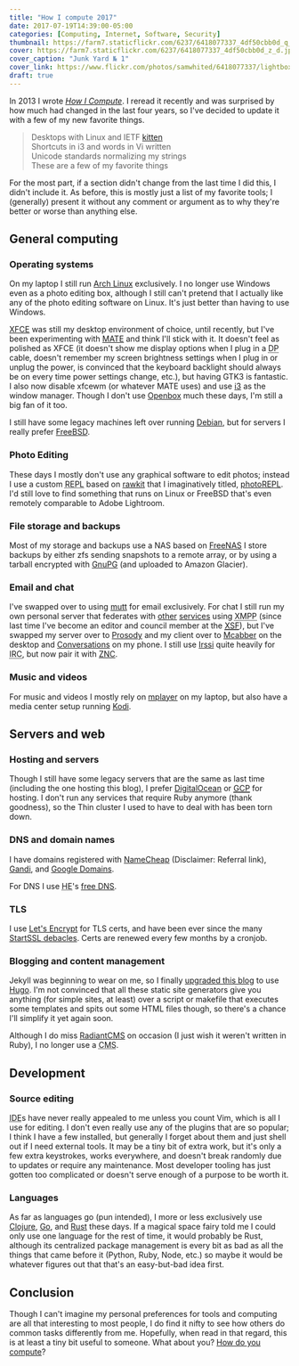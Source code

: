 ```yaml
---
title: "How I compute 2017"
date: 2017-07-19T14:39:00-05:00
categories: [Computing, Internet, Software, Security]
thumbnail: https://farm7.staticflickr.com/6237/6418077337_4df50cbb0d_q_d.jpg
cover: https://farm7.staticflickr.com/6237/6418077337_4df50cbb0d_z_d.jpg
cover_caption: "Junk Yard № 1"
cover_link: https://www.flickr.com/photos/samwhited/6418077337/lightbox
draft: true
---
```


In 2013 I wrote *[How I Compute](/2013/08/how-i-compute/)*.
I reread it recently and was surprised by how much had changed in the last four
years, so I've decided to update it with a few of my new favorite things.

<!--more-->

<blockquote class="poem">
Desktops with Linux and IETF <a href="https://datatracker.ietf.org/wg/kitten/about/">kitten</a><br/>
Shortcuts in i3 and words in Vi written<br/>
Unicode standards normalizing my strings<br/>
These are a few of my favorite things<br/>
</blockquote>

For the most part, if a section didn't change from the last time I did this, I
didn't include it.
As before, this is mostly just a list of my favorite tools; I (generally)
present it without any comment or argument as to why they're better or worse
than anything else.

## General computing

### Operating systems

On my laptop I still run [Arch Linux](https://www.archlinux.org/) exclusively.
I no longer use Windows even as a photo editing box, although I still can't
pretend that I actually like any of the photo editing software on Linux.
It's just better than having to use Windows.

[XFCE](http://www.xfce.org/) was still my desktop environment of choice, until
recently, but I've been experimenting with [MATE](https://mate-desktop.org/) and
think I'll stick with it.
It doesn't feel as polished as XFCE (it doesn't show me display options when I
plug in a <abbr title="Display Port">DP</abbr> cable, doesn't remember my screen
brightness settings when I plug in or unplug the power, is convinced that the
keyboard backlight should always be on every time power settings change, etc.),
but having GTK3 is fantastic.
I also now disable xfcewm (or whatever MATE uses) and use
[i3](https://i3wm.org/) as the window manager.
Though I don't use [Openbox](http://openbox.org/) much these days, I'm still a
big fan of it too.

I still have some legacy machines left over running
[Debian](http://www.debian.org/), but for servers I really prefer
[FreeBSD](https://www.freebsd.org/).

### Photo Editing

These days I mostly don't use any graphical software to edit photos; instead I
use a custom <abbr title="Read–Eval–Print Loop">REPL</abbr> based on
[rawkit](https://rawkit.readthedocs.io/en/latest/) that I imaginatively titled,
[photoREPL](https://github.com/photoshell/photoREPL).
I'd still love to find something that runs on Linux or FreeBSD that's even
remotely comparable to Adobe Lightroom.

### File storage and backups

Most of my storage and backups use a NAS based on
[FreeNAS](http://www.freenas.org/)
I store backups by either zfs sending snapshots to a remote array, or by using a
tarball encrypted with [GnuPG](https://en.wikipedia.org/wiki/GnuPG) (and
uploaded to Amazon Glacier).

### Email and chat

I've swapped over to using [mutt](http://www.mutt.org/) for email exclusively.
For chat I still run my own personal server that federates with
[other](http://jabber.at/) [services](https://account.conversations.im/)
using <abbr title="Extensible Messaging and Presence Protocol">XMPP</abbr>
(since last time I've become an editor and council member at the
[<abbr title="XMPP Standards Foundation">XSF</abbr>](https://xmpp.org/)), but
I've swapped my server over to [Prosody](https://prosody.im/) and my client over
to [Mcabber](https://mcabber.com/) on the desktop and
[Conversations](https://conversations.im/) on my phone.
I still use [Irssi](https://irssi.org/) quite heavily for
<abbr title="Internet Relay Chat">IRC</abbr>, but now pair it with
[ZNC](http://wiki.znc.in/ZNC).

### Music and videos

For music and videos I mostly rely on
[mplayer](http://mplayerhq.hu/design7/news.html) on my laptop, but also have a
media center setup running [Kodi](https://kodi.tv/).

## Servers and web

### Hosting and servers

Though I still have some legacy servers that are the same as last time
(including the one hosting this blog), I prefer
[DigitalOcean](https://www.digitalocean.com/) or
[<abbr title="Google Cloud Platform">GCP</abbr>](https://cloud.google.com/) for
hosting.
I don't run any services that require Ruby anymore (thank goodness), so the Thin
cluster I used to have to deal with has been torn down.

### DNS and domain names

I have domains registered with [NameCheap](http://www.namecheap.com/?aff=2712)
(Disclaimer: Referral link), [Gandi](https://www.gandi.net/), and
[Google Domains](https://domains.google).

For DNS I use <abbr title="Hurricane Electric">HE</abbr>'s
[free DNS](https://dns.he.net/).

### TLS

I use [Let's Encrypt](https://letsencrypt.org/) for TLS certs, and have been
ever since the many [StartSSL debacles](https://en.wikipedia.org/wiki/StartCom#Controversies).
Certs are renewed every few months by a cronjob.

### Blogging and content management

Jekyll was beginning to wear on me, so I finally
[upgraded this blog](/2017/07/moving-to-hugo/) to use
[Hugo](https://gohugo.io/).
I'm not convinced that all these static site generators give you anything (for
simple sites, at least) over a script or makefile that executes some templates
and spits out some HTML files though, so there's a chance I'll simplify it yet
again soon.

Although I do miss [RadiantCMS](http://radiantcms.org/) on occasion (I just wish
it weren't written in Ruby), I no longer use a
<abbr title="Content Management System">CMS</abbr>.

## Development

### Source editing

<abbr title="Integrated Development Environment">IDE</abbr>s have never really
appealed to me unless you count Vim, which is all I use for editing.
I don't even really use any of the plugins that are so popular; I think I have a
few installed, but generally I forget about them and just shell out if I need
external tools.
It may be a tiny bit of extra work, but it's only a few extra keystrokes, works
everywhere, and doesn't break randomly due to updates or require any
maintenance.
Most developer tooling has just gotten too complicated or doesn't serve enough
of a purpose to be worth it.

### Languages

As far as languages go (pun intended), I more or less exclusively use [Clojure],
[Go], and [Rust] these days.
If a magical space fairy told me I could only use one language for the rest of
time, it would probably be Rust, although its centralized package management is
every bit as bad as all the things that came before it (Python, Ruby, Node,
etc.) so maybe it would be whatever figures out that that's an easy-but-bad idea
first.

## Conclusion

Though I can't imagine my personal preferences for tools and computing are all
that interesting to most people, I do find it nifty to see how others do common
tasks differently from me. Hopefully, when read in that regard, this is at least
a tiny bit useful to someone. What about you? [How do you compute](/about)?

[Clojure]: https://clojure.org/
[Go]: https://golang.org/
[Rust]: https://www.rust-lang.org/
